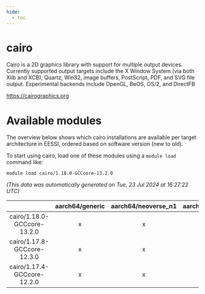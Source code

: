```yaml
---
hide:
  - toc
---
```


cairo
=====


Cairo is a 2D graphics library with support for multiple output devices. Currently supported output targets include the X Window System (via both Xlib and XCB), Quartz, Win32, image buffers, PostScript, PDF, and SVG file output. Experimental backends include OpenGL, BeOS, OS/2, and DirectFB

https://cairographics.org
# Available modules


The overview below shows which cairo installations are available per target architecture in EESSI, ordered based on software version (new to old).

To start using cairo, load one of these modules using a `module load` command like:

```shell
module load cairo/1.18.0-GCCcore-13.2.0
```

*(This data was automatically generated on Tue, 23 Jul 2024 at 16:27:22 UTC)*  

| |aarch64/generic|aarch64/neoverse_n1|aarch64/neoverse_v1|x86_64/generic|x86_64/amd/zen2|x86_64/amd/zen3|x86_64/intel/haswell|x86_64/intel/skylake_avx512|
| :---: | :---: | :---: | :---: | :---: | :---: | :---: | :---: | :---: |
|cairo/1.18.0-GCCcore-13.2.0|x|x|x|x|x|x|x|x|
|cairo/1.17.8-GCCcore-12.3.0|x|x|x|x|x|x|x|x|
|cairo/1.17.4-GCCcore-12.2.0|x|x|x|x|x|x|x|x|
